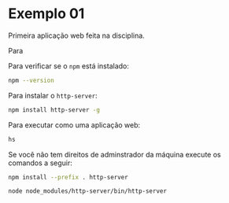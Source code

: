 # Exemplo 01

Primeira aplicação web feita na disciplina.

Para 

Para verificar se o `npm` está instalado:

```sh
npm --version
```


Para instalar o `http-server`:

```sh
npm install http-server -g
```

Para executar como uma aplicação web:

```sh
hs
```

Se você não tem direitos de adminstrador da máquina execute os comandos a seguir:

```sh
npm install --prefix . http-server

node node_modules/http-server/bin/http-server
```
